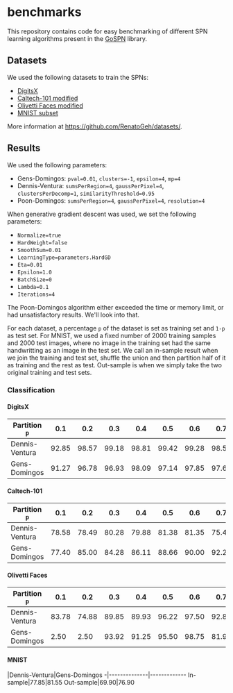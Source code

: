 # benchmarks

This repository contains code for easy benchmarking of different
SPN learning algorithms present in the
[GoSPN](https://github.com/RenatoGeh/gospn) library.

## Datasets

We used the following datasets to train the SPNs:

- [DigitsX](https://github.com/RenatoGeh/datasets/tree/master/digits_x)
- [Caltech-101 modified](https://github.com/RenatoGeh/datasets/tree/master/caltech_4bit)
- [Olivetti Faces modified](https://github.com/RenatoGeh/datasets/tree/master/olivetti_3bit)
- [MNIST subset](https://github.com/RenatoGeh/datasets/tree/master/mnist)

More information at https://github.com/RenatoGeh/datasets/.

## Results

We used the following parameters:

- Gens-Domingos: `pval=0.01`, `clusters=-1`, `epsilon=4`, `mp=4`
- Dennis-Ventura: `sumsPerRegion=4`, `gaussPerPixel=4`, `clustersPerDecomp=1`, `similarityThreshold=0.95`
- Poon-Domingos: `sumsPerRegion=4`, `gaussPerPixel=4`, `resolution=4`

When generative gradient descent was used, we set the following parameters:

* `Normalize=true`
* `HardWeight=false`
* `SmoothSum=0.01`
* `LearningType=parameters.HardGD`
* `Eta=0.01`
* `Epsilon=1.0`
* `BatchSize=0`
* `Lambda=0.1`
* `Iterations=4`

The Poon-Domingos algorithm either exceeded the time or memory limit, or
had unsatisfactory results. We'll look into that.

For each dataset, a percentage `p` of the dataset is set as training set and
`1-p` as test set. For MNIST, we used a fixed number of 2000 training
samples and 2000 test images, where no image in the training set had the
same handwritting as an image in the test set. We call an in-sample
result when we join the training and test set, shuffle the union and
then partition half of it as training and the rest as test. Out-sample
is when we simply take the two original training and test sets.

### Classification

#### DigitsX

Partition `p` | 0.1 | 0.2 | 0.3 | 0.4 | 0.5 | 0.6 | 0.7 | 0.8 | 0.9
--------------|-----|-----|-----|-----|-----|-----|-----|-----|----
Dennis-Ventura|92.85|98.57|99.18|98.81|99.42|99.28|98.57|93.33|88.75
Gens-Domingos |91.27|96.78|96.93|98.09|97.14|97.85|97.61|92.66|86.25

#### Caltech-101

Partition `p` | 0.1 | 0.2 | 0.3 | 0.4 | 0.5 | 0.6 | 0.7 | 0.8 | 0.9
--------------|-----|-----|-----|-----|-----|-----|-----|-----|----
Dennis-Ventura|78.58|78.49|80.28|79.88|81.38|81.35|75.45|74.78|75.75
Gens-Domingos |77.40|85.00|84.28|86.11|88.66|90.00|92.22|90.00|84.84

#### Olivetti Faces

Partition `p` | 0.1 | 0.2 | 0.3 | 0.4 | 0.5 | 0.6 | 0.7 | 0.8 | 0.9
--------------|-----|-----|-----|-----|-----|-----|-----|-----|----
Dennis-Ventura|83.78|74.88|89.85|89.93|96.22|97.50|92.89|50.00|60.93
Gens-Domingos | 2.50| 2.50|93.92|91.25|95.50|98.75|81.93|81.59|100.00

#### MNIST

 |Dennis-Ventura|Gens-Domingos
-|--------------|-------------
In-sample|77.85|81.55
Out-sample|69.90|76.90
